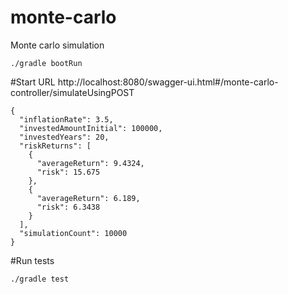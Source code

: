 # monte-carlo
Monte carlo simulation

```
./gradle bootRun
```


#Start URL
http://localhost:8080/swagger-ui.html#/monte-carlo-controller/simulateUsingPOST
```
{
  "inflationRate": 3.5,
  "investedAmountInitial": 100000,
  "investedYears": 20,
  "riskReturns": [
    {
      "averageReturn": 9.4324,
      "risk": 15.675
    },
    {
      "averageReturn": 6.189,
      "risk": 6.3438
    }
  ],
  "simulationCount": 10000
}
```

#Run tests
```
./gradle test
```
